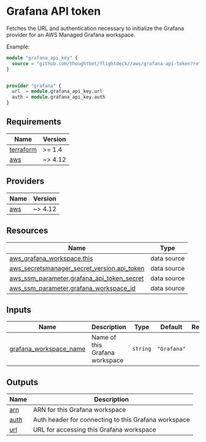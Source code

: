 # Grafana API token

Fetches the URL and authentication necessary to initialize the Grafana provider
for an AWS Managed Grafana workspace.

Example:

```terraform
module "grafana_api_key" {
  source = "github.com/thoughtbot/flightdeck//aws/grafana-api-token?ref=VERSION"
}


provider "grafana" {
  url  = module.grafana_api_key.url
  auth = module.grafana_api_key.auth
}
```

<!-- BEGIN_TF_DOCS -->
## Requirements

| Name | Version |
|------|---------|
| <a name="requirement_terraform"></a> [terraform](#requirement\_terraform) | >= 1.4 |
| <a name="requirement_aws"></a> [aws](#requirement\_aws) | ~> 4.12 |

## Providers

| Name | Version |
|------|---------|
| <a name="provider_aws"></a> [aws](#provider\_aws) | ~> 4.12 |

## Resources

| Name | Type |
|------|------|
| [aws_grafana_workspace.this](https://registry.terraform.io/providers/hashicorp/aws/latest/docs/data-sources/grafana_workspace) | data source |
| [aws_secretsmanager_secret_version.api_token](https://registry.terraform.io/providers/hashicorp/aws/latest/docs/data-sources/secretsmanager_secret_version) | data source |
| [aws_ssm_parameter.grafana_api_token_secret](https://registry.terraform.io/providers/hashicorp/aws/latest/docs/data-sources/ssm_parameter) | data source |
| [aws_ssm_parameter.grafana_workspace_id](https://registry.terraform.io/providers/hashicorp/aws/latest/docs/data-sources/ssm_parameter) | data source |

## Inputs

| Name | Description | Type | Default | Required |
|------|-------------|------|---------|:--------:|
| <a name="input_grafana_workspace_name"></a> [grafana\_workspace\_name](#input\_grafana\_workspace\_name) | Name of this Grafana workspace | `string` | `"Grafana"` | no |

## Outputs

| Name | Description |
|------|-------------|
| <a name="output_arn"></a> [arn](#output\_arn) | ARN for this Grafana workspace |
| <a name="output_auth"></a> [auth](#output\_auth) | Auth header for connecting to this Grafana workspace |
| <a name="output_url"></a> [url](#output\_url) | URL for accessing this Grafana workspace |
<!-- END_TF_DOCS -->

